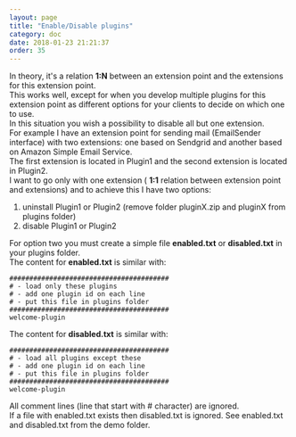 ```yaml
---
layout: page
title: "Enable/Disable plugins"
category: doc
date: 2018-01-23 21:21:37
order: 35
---
```


In theory, it's a relation **1:N** between an extension point and the extensions for this extension point.   
This works well, except for when you develop multiple plugins for this extension point as different options for your clients to decide on which one to use.  
In this situation you wish a possibility to disable all but one extension.   
For example I have an extension point for sending mail (EmailSender interface) with two extensions: one based on Sendgrid and another
based on Amazon Simple Email Service.   
The first extension is located in Plugin1 and the second extension is located in Plugin2.   
I want to go only with one extension ( **1:1** relation between extension point and extensions) and to achieve this I have two options:  
1) uninstall Plugin1 or Plugin2 (remove folder pluginX.zip and pluginX from plugins folder)  
2) disable Plugin1 or Plugin2  

For option two you must create a simple file **enabled.txt** or **disabled.txt** in your plugins folder.   
The content for **enabled.txt** is similar with:

```
########################################
# - load only these plugins
# - add one plugin id on each line
# - put this file in plugins folder
########################################
welcome-plugin
```

The content for **disabled.txt** is similar with:

```
########################################
# - load all plugins except these
# - add one plugin id on each line
# - put this file in plugins folder
########################################
welcome-plugin
```

All comment lines (line that start with # character) are ignored.   
If a file with enabled.txt exists then disabled.txt is ignored. See enabled.txt and disabled.txt from the demo folder.
